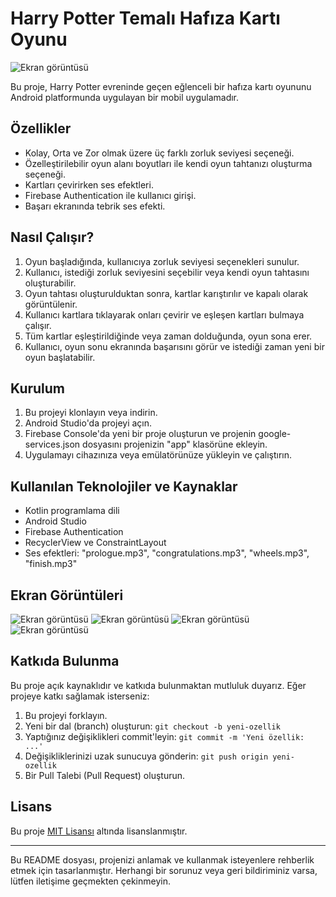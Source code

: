 # Harry Potter Temalı Hafıza Kartı Oyunu

![Ekran görüntüsü](https://github.com/gulslamoglu/Memory-Card-Game/blob/master/memory%20fame%202.png)

Bu proje, Harry Potter evreninde geçen eğlenceli bir hafıza kartı oyununu Android platformunda uygulayan bir mobil uygulamadır.

## Özellikler

- Kolay, Orta ve Zor olmak üzere üç farklı zorluk seviyesi seçeneği.
- Özelleştirilebilir oyun alanı boyutları ile kendi oyun tahtanızı oluşturma seçeneği.
- Kartları çevirirken ses efektleri.
- Firebase Authentication ile kullanıcı girişi.
- Başarı ekranında tebrik ses efekti.

## Nasıl Çalışır?

1. Oyun başladığında, kullanıcıya zorluk seviyesi seçenekleri sunulur.
2. Kullanıcı, istediği zorluk seviyesini seçebilir veya kendi oyun tahtasını oluşturabilir.
3. Oyun tahtası oluşturulduktan sonra, kartlar karıştırılır ve kapalı olarak görüntülenir.
4. Kullanıcı kartlara tıklayarak onları çevirir ve eşleşen kartları bulmaya çalışır.
5. Tüm kartlar eşleştirildiğinde veya zaman dolduğunda, oyun sona erer.
6. Kullanıcı, oyun sonu ekranında başarısını görür ve istediği zaman yeni bir oyun başlatabilir.

## Kurulum

1. Bu projeyi klonlayın veya indirin.
2. Android Studio'da projeyi açın.
3. Firebase Console'da yeni bir proje oluşturun ve projenin google-services.json dosyasını projenizin "app" klasörüne ekleyin.
4. Uygulamayı cihazınıza veya emülatörünüze yükleyin ve çalıştırın.

## Kullanılan Teknolojiler ve Kaynaklar

- Kotlin programlama dili
- Android Studio
- Firebase Authentication
- RecyclerView ve ConstraintLayout
- Ses efektleri: "prologue.mp3", "congratulations.mp3", "wheels.mp3", "finish.mp3"

## Ekran Görüntüleri

![Ekran görüntüsü](https://github.com/gulslamoglu/Memory-Card-Game/blob/master/memory%20game%201.png)
![Ekran görüntüsü](https://github.com/gulslamoglu/Memory-Card-Game/blob/master/memory%20game%203.png)
![Ekran görüntüsü](https://github.com/gulslamoglu/Memory-Card-Game/blob/master/memory%20game%204.png)
![Ekran görüntüsü](https://github.com/gulslamoglu/Memory-Card-Game/blob/master/memory%20game%205.png)

## Katkıda Bulunma

Bu proje açık kaynaklıdır ve katkıda bulunmaktan mutluluk duyarız. Eğer projeye katkı sağlamak isterseniz:

1. Bu projeyi forklayın.
2. Yeni bir dal (branch) oluşturun: `git checkout -b yeni-ozellik`
3. Yaptığınız değişiklikleri commit'leyin: `git commit -m 'Yeni özellik: ...'`
4. Değişikliklerinizi uzak sunucuya gönderin: `git push origin yeni-ozellik`
5. Bir Pull Talebi (Pull Request) oluşturun.

## Lisans

Bu proje [MIT Lisansı](/LICENSE) altında lisanslanmıştır.

---

Bu README dosyası, projenizi anlamak ve kullanmak isteyenlere rehberlik etmek için tasarlanmıştır. Herhangi bir sorunuz veya geri bildiriminiz varsa, lütfen iletişime geçmekten çekinmeyin.

